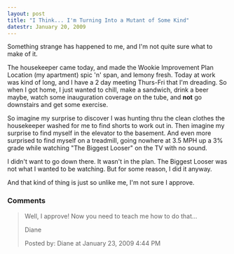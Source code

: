 ```yaml
---
layout: post
title: "I Think... I'm Turning Into a Mutant of Some Kind"
datestr: January 20, 2009
---
```


Something strange has happened to me, and I'm not quite sure what to make of it.

The housekeeper came today, and made the Wookie Improvement Plan Location (my apartment) spic 'n' span, and lemony fresh.  Today at work was kind of long, and I have a 2 day meeting Thurs-Fri that I'm dreading.  So when I got home, I just wanted to chill, make a sandwich, drink a beer maybe, watch some inauguration coverage on the tube, and **not** go downstairs and get some exercise.

So imagine my surprise to discover I was hunting thru the clean clothes the housekeeper washed for me to find shorts to work out in.  Then imagine my surprise to find myself in the elevator to the basement.  And even more surprised to find myself on a treadmill, going nowhere at 3.5 MPH up a 3% grade while watching "The Biggest Looser" on the TV with no sound.

I didn't want to go down there.  It wasn't in the plan.  The Biggest Looser was not what I wanted to be watching.  But for some reason, I did it anyway.

And that kind of thing is just so unlike me, I'm not sure I approve.

### Comments

<blockquote>
Well, I approve! Now you need to teach me how to do that...

Diane
<div class="post-meta">Posted by: Diane at January 23, 2009  4:44 PM</div> </blockquote>
